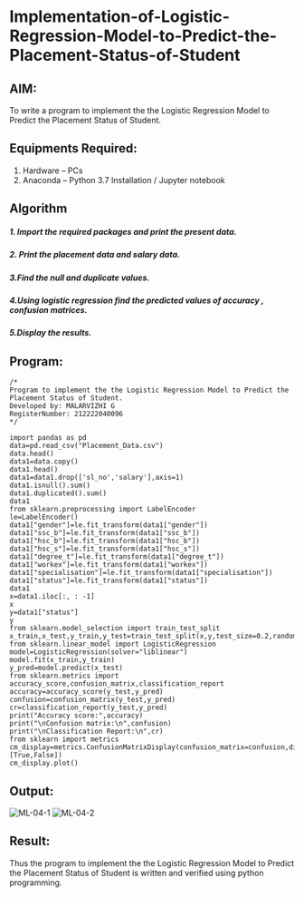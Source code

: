 # Implementation-of-Logistic-Regression-Model-to-Predict-the-Placement-Status-of-Student

## AIM:
To write a program to implement the the Logistic Regression Model to Predict the Placement Status of Student.

## Equipments Required:
1. Hardware – PCs
2. Anaconda – Python 3.7 Installation / Jupyter notebook

## Algorithm
##### 1. Import the required packages and print the present data.
##### 2. Print the placement data and salary data.
##### 3.Find the null and duplicate values.
##### 4.Using logistic regression find the predicted values of accuracy , confusion matrices.
##### 5.Display the results.

## Program:
```
/*
Program to implement the the Logistic Regression Model to Predict the Placement Status of Student.
Developed by: MALARVIZHI G
RegisterNumber: 212222040096
*/
```
```
import pandas as pd
data=pd.read_csv("Placement_Data.csv")
data.head()
data1=data.copy()
data1.head()
data1=data1.drop(['sl_no','salary'],axis=1)
data1.isnull().sum()
data1.duplicated().sum()
data1
from sklearn.preprocessing import LabelEncoder
le=LabelEncoder()
data1["gender"]=le.fit_transform(data1["gender"])
data1["ssc_b"]=le.fit_transform(data1["ssc_b"])
data1["hsc_b"]=le.fit_transform(data1["hsc_b"])
data1["hsc_s"]=le.fit_transform(data1["hsc_s"])
data1["degree_t"]=le.fit_transform(data1["degree_t"])
data1["workex"]=le.fit_transform(data1["workex"])
data1["specialisation"]=le.fit_transform(data1["specialisation"])
data1["status"]=le.fit_transform(data1["status"])
data1
x=data1.iloc[:, : -1]
x
y=data1["status"]
y
from sklearn.model_selection import train_test_split
x_train,x_test,y_train,y_test=train_test_split(x,y,test_size=0.2,random_state=0)
from sklearn.linear_model import LogisticRegression
model=LogisticRegression(solver="liblinear")
model.fit(x_train,y_train)
y_pred=model.predict(x_test)
from sklearn.metrics import accuracy_score,confusion_matrix,classification_report
accuracy=accuracy_score(y_test,y_pred)
confusion=confusion_matrix(y_test,y_pred)
cr=classification_report(y_test,y_pred)
print("Accuracy score:",accuracy)
print("\nConfusion matrix:\n",confusion)
print("\nClassification Report:\n",cr)
from sklearn import metrics
cm_display=metrics.ConfusionMatrixDisplay(confusion_matrix=confusion,display_labels=[True,False])
cm_display.plot()
```

## Output:
![ML-04-1](https://github.com/22008650/Implementation-of-Logistic-Regression-Model-to-Predict-the-Placement-Status-of-Student/assets/122548204/12efd74e-3ea5-4bf9-aaf3-0f6027da899a)
![ML-04-2](https://github.com/22008650/Implementation-of-Logistic-Regression-Model-to-Predict-the-Placement-Status-of-Student/assets/122548204/9c31e09b-d4bc-46c7-a58e-c583165c2c05)



## Result:
Thus the program to implement the the Logistic Regression Model to Predict the Placement Status of Student is written and verified using python programming.
